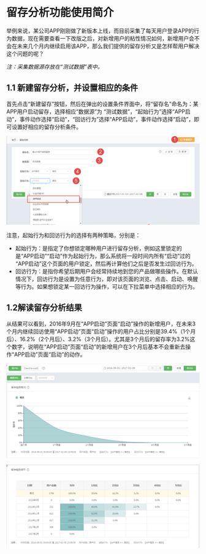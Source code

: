 # 留存分析功能使用简介

举例来说，某公司APP刚刚做了新版本上线，而目前采集了每天用户登录APP的行为数据，现在需要查看一下改版之后，对新增用户的粘性情况如何，新增用户会不会在未来几个月内继续启用该APP，那么我们提供的留存分析又是怎样帮用户解决这个问题的呢？

_注：采集数据源存放在“测试数据”表中。_

## 1.1 新建留存分析，并设置相应的条件

首先点击“新建留存”按钮，然后在弹出的设置条件界面中，将“留存名”命名为：某APP用户启动留存，选择相应“数据源”为 “测试数据”，“起始行为”选择“APP启动”，事件动作选择“启动”，“回访行为”选择“APP启动”，事件动作选择“启动”，即可设置好相应的留存分析条件。

![](/assets/lc/6.png)

注意，起始行为和回访行为的选择有两种策略，分别是：

* 起始行为：是指定了你想锁定哪种用户进行留存分析，例如这里锁定的是“APP启动”“启动”作为起始行为，那么系统将一段时间内所有“启动”过的 “APP启动”这个页面的用户锁定，然后再计算他们之后是否发生过回访行为。
* 回访行为：是指你希望后期用户会经常持续地到您的产品做哪些操作。在默认情况下，回访行为是设置为任意行为，即对该页面的浏览、点击、启动、唤醒等行为。如果想锁定某一回访行为操作，可以在下拉菜单中选择相应的行为。

## 1.2解读留存分析结果

从结果可以看到，2016年9月在“APP启动”页面“启动”操作的新增用户，在未来3个月内继续回访使用“APP启动”页面“启动”操作的用户占比分别是39.4%（1个月后）、16.2%（2个月后）、3.2%（3个月后）。尤其是3个月后的留存率为3.2%这个数字，说明在“APP启动”页面“启动”的新增用户在3个月后基本不会重新去操作“APP启动”页面“启动”的动作。

![](/assets/lc/7.png)

![](/assets/lc/8.png)

